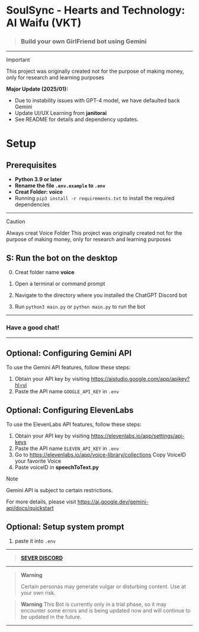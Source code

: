 # SoulSync - Hearts and Technology: AI Waifu (VKT)

> ### Build your own GirlFriend bot using Gemini

---
> [!IMPORTANT]
>
> This project was originally created not for the purpose of making money, only for research and learning purposes
> 
> **Major Update (2025/01):**
> - Due to instability issues with GPT-4 model, we have defaulted back Gemini
> - Update UI/UX Learning from **janitorai**
> - See README for details and dependency updates.


# Setup
## Prerequisites
* **Python 3.9 or later**
* **Rename the file `.env.example` to `.env`**
* **Creat Folder: voice**
* Running `pip3 install -r requirements.txt` to install the required dependencies
---


> [!CAUTION]
> Always creat Voice Folder 
> This project was originally created not for the purpose of making money, only for research and learning purposes
>

## S: Run the bot on the desktop

0. Creat folder name **voice**

1. Open a terminal or command prompt

2. Navigate to the directory where you installed the ChatGPT Discord bot

3. Run `python3 main.py` or `python main.py` to run the bot
---

### Have a good chat!
---


## Optional: Configuring Gemini API

To use the Gemini API features, follow these steps:

1. Obtain your API key by visiting https://aistudio.google.com/app/apikey?hl=vi
2. Paste the API name `GOOGLE_API_KEY` in `.env`

## Optional: Configuring ElevenLabs

To use the ElevenLabs API features, follow these steps:

1. Obtain your API key by visiting https://elevenlabs.io/app/settings/api-keys
2. Paste the API name `ELEVEN_API_KEY` in `.env`
3. Go to https://elevenlabs.io/app/voice-library/collections Copy VoiceID your favorite Voice
4. Paste voiceID in **speechToText.py**

> [!NOTE]
> Gemini API is subject to certain restrictions.
> 
> For more details, please visit https://ai.google.dev/gemini-api/docs/quickstart
## Optional: Setup system prompt

   1. paste it into `.env`



------
>  [**SEVER DISCORD**](https://discord.gg/78TnsrJd)
------

> **Warning**
>
> Certain personas may generate vulgar or disturbing content. Use at your own risk.


   > **Warning**
   > This Bot is currently only in a trial phase, so it may encounter some errors and is being updated now and will continue to be updated in the future.
 ---
